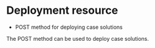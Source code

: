 # Deployment resource

- POST method for deploying case solutions

The POST method can be used to deploy case solutions.